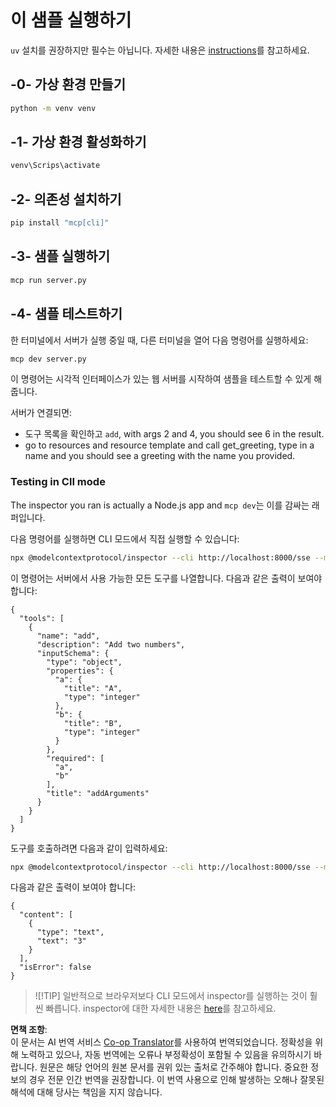<!--
CO_OP_TRANSLATOR_METADATA:
{
  "original_hash": "d700e180ce74b2675ce51a567a36c9e4",
  "translation_date": "2025-05-16T15:22:03+00:00",
  "source_file": "03-GettingStarted/05-sse-server/solution/python/README.md",
  "language_code": "ko"
}
-->
# 이 샘플 실행하기

`uv` 설치를 권장하지만 필수는 아닙니다. 자세한 내용은 [instructions](https://docs.astral.sh/uv/#highlights)를 참고하세요.

## -0- 가상 환경 만들기

```bash
python -m venv venv
```

## -1- 가상 환경 활성화하기

```bash
venv\Scrips\activate
```

## -2- 의존성 설치하기

```bash
pip install "mcp[cli]"
```

## -3- 샘플 실행하기

```bash
mcp run server.py
```

## -4- 샘플 테스트하기

한 터미널에서 서버가 실행 중일 때, 다른 터미널을 열어 다음 명령어를 실행하세요:

```bash
mcp dev server.py
```

이 명령어는 시각적 인터페이스가 있는 웹 서버를 시작하여 샘플을 테스트할 수 있게 해줍니다.

서버가 연결되면:

- 도구 목록을 확인하고 `add`, with args 2 and 4, you should see 6 in the result.
- go to resources and resource template and call get_greeting, type in a name and you should see a greeting with the name you provided.

### Testing in ClI mode

The inspector you ran is actually a Node.js app and `mcp dev`는 이를 감싸는 래퍼입니다.

다음 명령어를 실행하면 CLI 모드에서 직접 실행할 수 있습니다:

```bash
npx @modelcontextprotocol/inspector --cli http://localhost:8000/sse --method tools/list
```

이 명령어는 서버에서 사용 가능한 모든 도구를 나열합니다. 다음과 같은 출력이 보여야 합니다:

```text
{
  "tools": [
    {
      "name": "add",
      "description": "Add two numbers",
      "inputSchema": {
        "type": "object",
        "properties": {
          "a": {
            "title": "A",
            "type": "integer"
          },
          "b": {
            "title": "B",
            "type": "integer"
          }
        },
        "required": [
          "a",
          "b"
        ],
        "title": "addArguments"
      }
    }
  ]
}
```

도구를 호출하려면 다음과 같이 입력하세요:

```bash
npx @modelcontextprotocol/inspector --cli http://localhost:8000/sse --method tools/call --tool-name add --tool-arg a=1 --tool-arg b=2
```

다음과 같은 출력이 보여야 합니다:

```text
{
  "content": [
    {
      "type": "text",
      "text": "3"
    }
  ],
  "isError": false
}
```

> ![!TIP]
> 일반적으로 브라우저보다 CLI 모드에서 inspector를 실행하는 것이 훨씬 빠릅니다.
> inspector에 대한 자세한 내용은 [here](https://github.com/modelcontextprotocol/inspector)를 참고하세요.

**면책 조항**:  
이 문서는 AI 번역 서비스 [Co-op Translator](https://github.com/Azure/co-op-translator)를 사용하여 번역되었습니다. 정확성을 위해 노력하고 있으나, 자동 번역에는 오류나 부정확성이 포함될 수 있음을 유의하시기 바랍니다. 원문은 해당 언어의 원본 문서를 권위 있는 출처로 간주해야 합니다. 중요한 정보의 경우 전문 인간 번역을 권장합니다. 이 번역 사용으로 인해 발생하는 오해나 잘못된 해석에 대해 당사는 책임을 지지 않습니다.